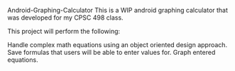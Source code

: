 Android-Graphing-Calculator
This is a WIP android graphing calculator that was developed for my CPSC 498 class.

This project will perform the following:

Handle complex math equations using an object oriented design approach.
Save formulas that users will be able to enter values for.
Graph entered equations.
